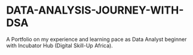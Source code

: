 # DATA-ANALYSIS-JOURNEY-WITH-DSA
A Portfolio on my experience and learning pace as Data Analyst beginner with Incubator Hub (Digital Skill-Up Africa).
